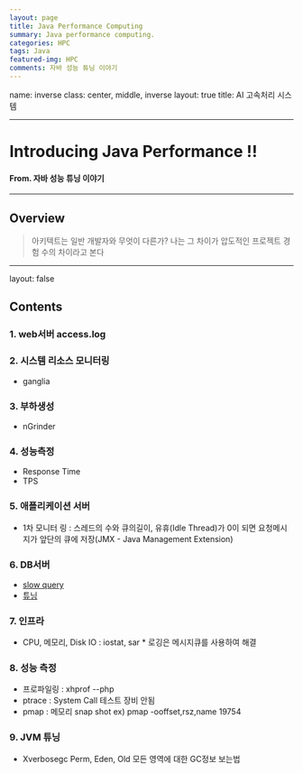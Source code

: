 ```yaml
---
layout: page
title: Java Performance Computing
summary: Java performance computing. 
categories: HPC
tags: Java
featured-img: HPC
comments: 자바 성능 튜닝 이야기
---
```

name: inverse
class: center, middle, inverse
layout: true
title: AI 고속처리 시스템

---

# Introducing Java Performance !!

#### From. 자바 성능 튜닝 이야기

---

## Overview

> 아키텍트는 일반 개발자와 무엇이 다른가?  나는 그 차이가 압도적인 프로젝트 경험 수의 차이라고 본다

---

layout: false

## Contents

### 1. web서버 access.log

### 2. 시스템 리소스 모니터링

* ganglia

### 3. 부하생성

* nGrinder

### 4. 성능측정

* Response Time
* TPS

### 5. 애플리케이션 서버

* 1차 모니터 링 : 스레드의 수와 큐의길이, 유휴(Idle Thread)가 0이 되면 요청메시지가 앞단의 큐에 저장(JMX - Java Management Extension)

### 6. DB서버

* [slow query](http://dev.mysql.com/doc/refman/5.6/end/slow-query-log.html)
* [튜닝](http://dev.mysql.com/doc/refman/5.6/en/using-explain.html)

### 7. 인프라

* CPU, 메모리, Disk IO : iostat, sar         * 로깅은 메시지큐를 사용하여 해결

### 8. 성능 측정

* 프로파일링 : xhprof --php
* ptrace : System Call     테스트 장비 안됨
* pmap : 메모리 snap shot     ex) pmap -ooffset,rsz,name 19754

### 9. JVM 튜닝

* Xverbosegc   Perm, Eden, Old  모든 영역에 대한 GC정보 보는법